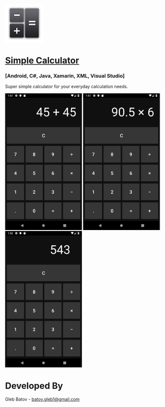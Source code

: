 <p align="left">
  <img src="https://github.com/glebbatov/SimpleCalculator/blob/master/iconNew.png?" width="125">
  <a target="_blank" href="https://play.google.com/store/apps/details?id=com.glebbatovsimplecalculator.SimpleCalculator"><h1>Simple Calculator</h1></a>
  <h3>[Android, C#, Java, Xamarin, XML, Visual Studio]</h3>
<p>
  
Super simple calculator for your everyday calculation needs.
<p>
<p align="left">
  <img src="https://github.com/glebbatov/SimpleCalculator/blob/master/1.png" width="250">
  <img src="https://github.com/glebbatov/SimpleCalculator/blob/master/2.png" width="250">
  <img src="https://github.com/glebbatov/SimpleCalculator/blob/master/3.png" width="250">
</p>

# Developed By
Gleb Batov - batov.gleb1@gmail.com
